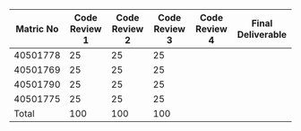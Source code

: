 |   Matric No          | Code Review 1 | Code Review 2 | Code Review 3 | Code Review 4| Final Deliverable|
|----------------------|-------------- |---------------|-------------- |--------------|------------------|
| 40501778             |      25       | 25            | 25            |              |                  |
| 40501769             |      25       | 25            |  25             |              |                  |
| 40501790             |      25       | 25            |25	             |	          |                  |
| 40501775             |      25       | 25            |   25            |              |                  |
| Total                |     100       | 100           |  100             |              |                  |